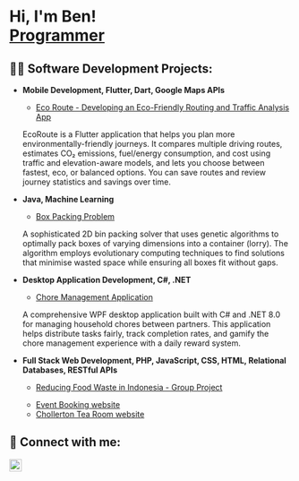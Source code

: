 <h1>Hi, I'm Ben! <br/><a href="https://github.com/BenHex1">Programmer</a></h1>

<h2>👨‍💻 Software Development Projects:</h2>

- <b>Mobile Development, Flutter, Dart, Google Maps APIs</b>
  - [Eco Route - Developing an Eco-Friendly Routing and Traffic Analysis App](https://github.com/BenHex1/Dissertation)
  <p>EcoRoute is a Flutter application that helps you plan more environmentally-friendly journeys. It compares multiple driving routes, estimates CO₂ emissions, fuel/energy consumption, and cost using traffic and elevation-aware models, and lets you choose between fastest, eco, or balanced options. You can save routes and review journey statistics and savings over time. <p>
- <b>Java, Machine Learning</b>
  - [Box Packing Problem](https://github.com/BenHex1/Evolutionary-Computing-BoxPacking-Problem-Java)
  <p>A sophisticated 2D bin packing solver that uses genetic algorithms to optimally pack boxes of varying dimensions into a container (lorry). The algorithm employs evolutionary computing techniques to find solutions that minimise wasted space while ensuring all boxes fit without gaps.</p>
- <b>Desktop Application Development, C#, .NET</b>
  - [Chore Management Application](https://github.com/BenHex1/Chore-Management-application)
  <p>A comprehensive WPF desktop application built with C# and .NET 8.0 for managing household chores between partners. This application helps distribute tasks fairly, track completion rates, and gamify the chore management experience with a daily reward system.</p>
- <b>Full Stack Web Development, PHP, JavaScript, CSS, HTML, Relational Databases, RESTful APIs</b>
  - [Reducing Food Waste in Indonesia - Group Project](https://github.com/NikkHubThe1st/Team-Project-and-Professionalism---Project)
  <p></p>
  
  - [Event Booking website](https://github.com/BenHex1/Website---Event-Booking)
  - [Chollerton Tea Room website](https://github.com/BenHex1/Website-for-Tea-Room)

<h2> 🤳 Connect with me:</h2>

[<img align="left" alt="Ben | LinkedIn" width="22px" src="https://cdn.jsdelivr.net/npm/simple-icons@v3/icons/linkedin.svg" />][linkedin]

[linkedin]: https://www.linkedin.com/in/ben-hugill-842451180/

<!--
**BenHex1/BenHex1** is a ✨ _special_ ✨ repository because its `README.md` (this file) appears on your GitHub profile.

Here are some ideas to get you started:

- 🔭 I’m currently working on ...
- 🌱 I’m currently learning ...
- 👯 I’m looking to collaborate on ...
- 🤔 I’m looking for help with ...
- 💬 Ask me about ...
- 📫 How to reach me: ...
- 😄 Pronouns: ...
- ⚡ Fun fact: ...
-->

